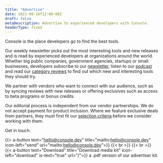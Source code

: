 ```yaml
---
title: "Advertise"
date: 2021-08-16T12:00:00Z
draft: false
metaDescription: Advertise to experienced developers with Console.
headerType: fixed
---
```


Console is the place developers go to find the best tools.

Our weekly newsletter picks out the most interesting tools and new releases and
is read by experienced developers at organizations around the world. Whether big
public companies, government agencies, startups or small businesses, developers
subscribe to our [newsletter](/latest/), listen to our
[podcast](https://podcast.console.dev/) and read our [category reviews](/tools/)
to find out which new and interesting tools they should try.

We partner with vendors who want to connect with our audience, such as by
syncing reviews with new releases or offering exclusives such as access to beta
programs or bonus credits.

Our editorial process is independent from our vendor partnerships. We do not
accept payment for product inclusion. Where we feature exclusive deals from
partners, they must first fit our
[selection criteria](/about/#selection-criteria) before we consider working with
them.

Get in touch:

{{< a-button text="hello@console.dev" title="mailto:hello@console.dev" icon-left="send" url="mailto:hello@console.dev">}}
{{< br >}} {{< br >}}
{{< a-button text="Download" title="Download media kit" icon-left="download" is-text="true" url="/">}}
a .pdf version of our advertiser kit.
